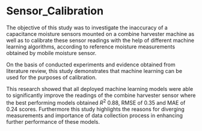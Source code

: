 # Sensor_Calibration



The objective of this study was to investigate the inaccuracy of a capacitance
moisture sensors mounted on a combine harvester machine as well as to calibrate these sensor readings with the help of different machine learning algorithms, according to reference moisture measurements obtained by mobile moisture sensor.

On the basis of conducted experiments and evidence obtained from literature review, this study demonstrates that machine learning can be used for the purposes of calibration.

This research showed that all deployed machine learning models were able to significantly improve the readings of the combine harvester sensor where the best performing models obtained $R^2$  0.88, RMSE of 0.35 and MAE of 0.24 scores.
Furthermore this study highlights the reasons for diverging measurements and importance of data collection process in enhancing further performance of these models.

